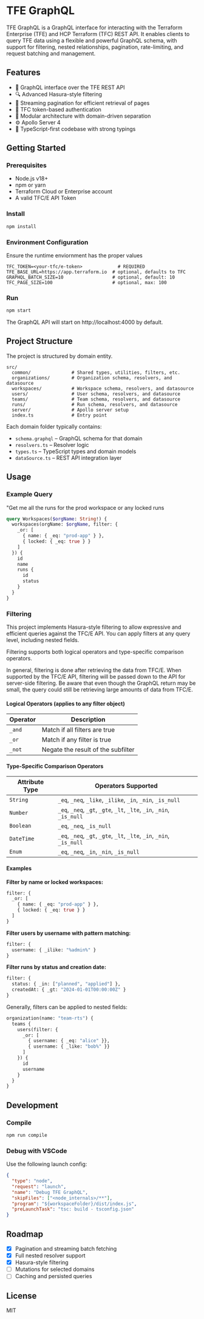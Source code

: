# TFE GraphQL

TFE GraphQL is a GraphQL interface for interacting with the Terraform Enterprise (TFE) and HCP Terraform (TFC) REST API. It enables clients to query TFE data using a flexible and powerful GraphQL schema, with support for filtering, nested relationships, pagination, rate-limiting, and request batching and management.

## Features

- 🚀 GraphQL interface over the TFE REST API
- 🔍 Advanced Hasura-style filtering
- 🌊 Streaming pagination for efficient retrieval of pages
- 🔐 TFC token-based authentication
- 🧩 Modular architecture with domain-driven separation
- ⚙️ Apollo Server 4
- 🧪 TypeScript-first codebase with strong typings

## Getting Started

### Prerequisites

- Node.js v18+
- npm or yarn
- Terraform Cloud or Enterprise account
- A valid TFC/E API Token

### Install

```bash
npm install
```

### Environment Configuration

Ensure the runtime enviornment has the proper values 

```env
TFC_TOKEN=<your-tfc/e-token>             # REQUIRED
TFE_BASE_URL=https://app.terraform.io  # optional, defaults to TFC
GRAPHQL_BATCH_SIZE=10                  # optional, default: 10
TFC_PAGE_SIZE=100                      # optional, max: 100
```

### Run

```bash
npm start
```

The GraphQL API will start on http://localhost:4000 by default.

## Project Structure

The project is structured by domain entity.

```
src/
  common/               # Shared types, utilities, filters, etc.
  organizations/        # Organization schema, resolvers, and datasource
  workspaces/           # Workspace schema, resolvers, and datasource
  users/                # User schema, resolvers, and datasource
  teams/                # Team schema, resolvers, and datasource
  runs/                 # Run schema, resolvers, and datasource
  server/               # Apollo server setup
  index.ts              # Entry point
```

Each domain folder typically contains:

- `schema.graphql` – GraphQL schema for that domain
- `resolvers.ts` – Resolver logic
- `types.ts` – TypeScript types and domain models
- `dataSource.ts` – REST API integration layer

## Usage

### Example Query

"Get me all the runs for the prod workspace or any locked runs

```graphql
query Workspaces($orgName: String!) {
  workspaces(orgName: $orgName, filter: {
    _or: [
      { name: { _eq: "prod-app" } },
      { locked: { _eq: true } }
    ]
  }) {
    id
    name
    runs {
      id
      status
    }
  }
}
```

### Filtering

This project implements Hasura-style filtering to allow expressive and efficient queries against the TFC/E API. You can apply filters at any query level, including nested fields.

Filtering supports both logical operators and type-specific comparison operators.

In general, filtering is done after retrieving the data from TFC/E.  When supported by the TFC/E API, filtering will be passed
down to the API for server-side filtering. Be aware that even though the GraphQL return may be small, the query could still be
retrieving large amounts of data from TFC/E.

#### Logical Operators (applies to any filter object)

| Operator | Description                        |
|----------|------------------------------------|
| `_and`   | Match if all filters are true      |
| `_or`    | Match if any filter is true        |
| `_not`   | Negate the result of the subfilter |

#### Type-Specific Comparison Operators

| Attribute Type | Operators Supported                                                                 |
|----------------|--------------------------------------------------------------------------------------|
| `String`       | `_eq`, `_neq`, `_like`, `_ilike`, `_in`, `_nin`, `_is_null`                          |
| `Number`       | `_eq`, `_neq`, `_gt`, `_gte`, `_lt`, `_lte`, `_in`, `_nin`, `_is_null`               |
| `Boolean`      | `_eq`, `_neq`, `_is_null`                                                            |
| `DateTime`     | `_eq`, `_neq`, `_gt`, `_gte`, `_lt`, `_lte`, `_in`, `_nin`, `_is_null`               |
| `Enum`         | `_eq`, `_neq`, `_in`, `_nin`, `_is_null`                                             |

#### Examples

**Filter by name or locked workspaces:**
```graphql
filter: {
  _or: [
    { name: { _eq: "prod-app" } },
    { locked: { _eq: true } }
  ]
}
```

**Filter users by username with pattern matching:**
```graphql
filter: {
  username: { _ilike: "%admin%" }
}
```

**Filter runs by status and creation date:**
```graphql
filter: {
  status: { _in: ["planned", "applied"] },
  createdAt: { _gt: "2024-01-01T00:00:00Z" }
}
```

Generally, filters can be applied to nested fields:
```graphql
organization(name: "team-rts") {
  teams {
    users(filter: {
      _or: [
        { username: { _eq: "alice" }},
        { username: { _like: "bob%" }}
      ]
    }) {
      id
      username
    }
  }
}
```

## Development

### Compile

```bash
npm run compile
```

### Debug with VSCode

Use the following launch config:

```json
{
  "type": "node",
  "request": "launch",
  "name": "Debug TFE GraphQL",
  "skipFiles": ["<node_internals>/**"],
  "program": "${workspaceFolder}/dist/index.js",
  "preLaunchTask": "tsc: build - tsconfig.json"
}
```

## Roadmap

- [x] Pagination and streaming batch fetching
- [x] Full nested resolver support
- [x] Hasura-style filtering    
- [ ] Mutations for selected domains
- [ ] Caching and persisted queries

## License

MIT
